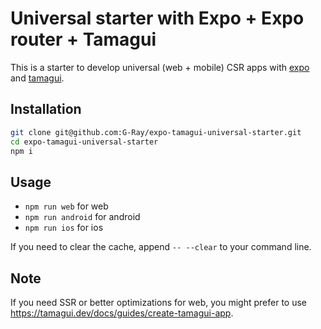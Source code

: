 # Universal starter with Expo + Expo router + Tamagui

This is a starter to develop universal (web + mobile) CSR apps with [expo](https://expo.dev/) and [tamagui](https://tamagui.dev/).

## Installation

```sh
git clone git@github.com:G-Ray/expo-tamagui-universal-starter.git
cd expo-tamagui-universal-starter
npm i
```

## Usage

- `npm run web` for web 
- `npm run android` for android
- `npm run ios` for ios

If you need to clear the cache, append `-- --clear` to your command line.

## Note

If you need SSR or better optimizations for web, you might prefer to use https://tamagui.dev/docs/guides/create-tamagui-app.